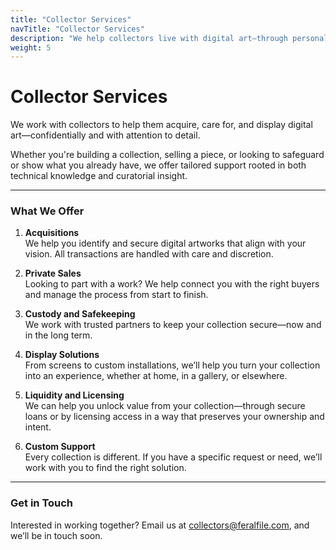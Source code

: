 ```yaml
---
title: "Collector Services"
navTitle: "Collector Services"
description: "We help collectors live with digital art—through personalized support for acquiring, displaying, and protecting their collections."
weight: 5
---
```


# Collector Services

We work with collectors to help them acquire, care for, and display digital art—confidentially and with attention to detail.

Whether you're building a collection, selling a piece, or looking to safeguard or show what you already have, we offer tailored support rooted in both technical knowledge and curatorial insight.

---

### What We Offer

1. **Acquisitions**  
   We help you identify and secure digital artworks that align with your vision. All transactions are handled with care and discretion.

2. **Private Sales**  
   Looking to part with a work? We help connect you with the right buyers and manage the process from start to finish.

3. **Custody and Safekeeping**  
   We work with trusted partners to keep your collection secure—now and in the long term.

4. **Display Solutions**  
   From screens to custom installations, we’ll help you turn your collection into an experience, whether at home, in a gallery, or elsewhere.

5. **Liquidity and Licensing**  
   We can help you unlock value from your collection—through secure loans or by licensing access in a way that preserves your ownership and intent.

6. **Custom Support**  
   Every collection is different. If you have a specific request or need, we’ll work with you to find the right solution.

---

### Get in Touch

Interested in working together? Email us at <a href="mailto:collectors@feralfile.com">collectors@feralfile.com</a>, and we’ll be in touch soon.